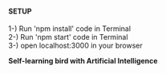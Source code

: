 <h4>SETUP</h4> 

1-) Run 'npm install' code in Terminal <br>
2-) Run 'npm start' code in Terminal<br>
3-) open localhost:3000 in your browser<br>

<strong>Self-learning bird with Artificial Intelligence</strong>
